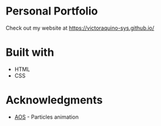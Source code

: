 # Personal Portfolio

Check out my website at https://victoraquino-sys.github.io/

# Built with

- HTML
- CSS

# Acknowledgments
- [AOS](https://github.com/VincentGarreau/particles.js/) - Particles animation
